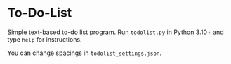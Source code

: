 # To-Do-List

Simple text-based to-do list program. Run ``todolist.py`` in Python 3.10+ and type ``help`` for instructions.

You can change spacings in ``todolist_settings.json``.
